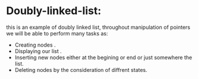 # Doubly-linked-list:
this is an example of doubly linked list, throughout manipulation of pointers we will be able to perform many tasks as: 
* Creating nodes .
* Displaying our list .
* Inserting new nodes either at the begining or end or just somewhere the list.
* Deleting nodes by the consideration of diffrent states.
